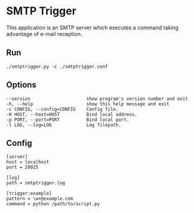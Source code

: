 SMTP Trigger
===========

This application is an SMTP server which executes a command taking advantage of e-mail reception. 


Run
-------

    ./smtptrigger.py -c ./smtptrigger.conf


Options
-------

    --version                     show program's version number and exit
    -h, --help                    show this help message and exit
    -c CONFIG, --config=CONFIG    Config file.
    -H HOST, --host=HOST          Bind local address.
    -p PORT, --port=PORT          Bind local port.
    -l LOG, --log=LOG             Log filepath.
  

Config
-------

    [server]
    host = localhost
    port = 20025

    [log]
    path = smtptrigger.log

    [trigger:example]
    pattern = \w+@example.com
    command = python /path/to/script.py
